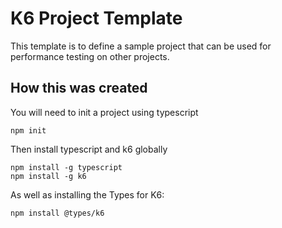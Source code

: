 # K6 Project Template

This template is to define a sample project that can be used for performance testing on other projects.

## How this was created

You will need to init a project using typescript

``npm init``

Then install typescript and k6 globally

```
npm install -g typescript
npm install -g k6
```

As well as installing the Types for K6:

``npm install @types/k6``


